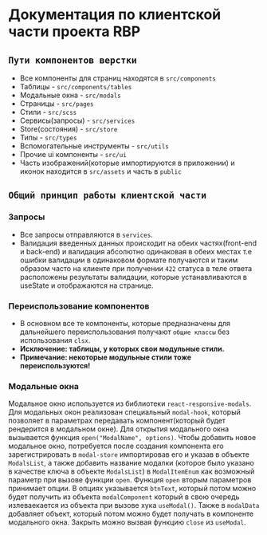 # Документация по клиентской части проекта RBP

## `Пути компонентов верстки`
- Все компоненты для страниц находятся в `src/components`
- Таблицы - `src/components/tables`
- Модальные окна - `src/modals`
- Страницы - `src/pages`
- Стили - `src/scss`
- Сервисы(запросы) - `src/services`
- Store(состояния) - `src/store`
- Типы - `src/types`
- Вспомогательные инструменты - `src/utils`
- Прочие ui компоненты - `src/ui`
- Часть изображений(которые импортируются в приложении) и иконок находится в
`src/assets` и часть в `public`

## `Общий принцип работы клиентской части`
### Запросы
- Все запросы отправляются в `services`.
- Валидация введенных данных происходит на обеих частях(front-end и back-end) и валидация
абсолютно одинаковая в обеих местах т.е ошибки валидации в одинаковом формате получаются и
таким образом часто на клиенте при получении `422` статуса в теле ответа расположены результаты
валидации, которые устанавливаются в useState и отображаются на странице.

### Переиспользование компонентов
- В основном все те компоненты, которые предназначены для дальнейшего переиспользования получают
`общие классы` без использования `clsx`.
- **Исключение: таблицы, у которых свои модульные стили.**
- **Примечание: некоторые модульные стили тоже переиспользуются!**

### Модальные окна
Модальное окно используется из библиотеки `react-responsive-modals`.
Для модальных окон реализован специальный `modal-hook`, который позволяет в параметрах
передавать компонент(который будет рендерится в модальном окне).
Для открытия модального окна вызывается функция `open("ModalName", options)`.
Чтобы добавить новое модальное окно, потребуется после создания компонента его зарегистрировать
в `modal-store` импортировав его и указав в объекте `ModalsList`, а также добавить
название модалки (которое было указано в качестве ключа в объекте `ModalsList`) в `ModalItemEnum`
как возможный параметр при вызове функции `open`. Функция `open` вторым параметров принимает
опции. В опциях указывается `btnText`, который потом можно будет получить из объекта
`modalComponent` который в свою очередь излеваекается из объекта при вызове хука `useModal()`.
Также в `modalData` добавляет объект, который потом можно будет получать в компоненте модального окна.
Закрыть можно вызвая функцию `close` из `useModal`.